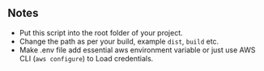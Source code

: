 ## Notes
- Put this script into the root folder of your project.
- Change the path as per your build, example `dist`, `build` etc.
- Make .env file add essential aws environment variable or just use AWS CLI (`aws configure`) to Load credentials.

